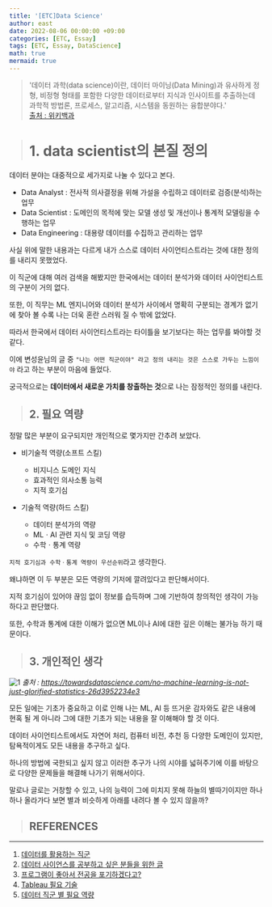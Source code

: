```yaml
---
title: '[ETC]Data Science'
author: east
date: 2022-08-06 00:00:00 +09:00
categories: [ETC, Essay]
tags: [ETC, Essay, DataScience]
math: true
mermaid: true
---
```


> '데이터 과학(data science)이란, 
> 데이터 마이닝(Data Mining)과 유사하게 정형, 비정형 형태를 포함한 다양한 데이터로부터 지식과 인사이트를 추출하는데 과학적 방법론, 프로세스, 알고리즘, 시스템을 동원하는 융합분야다.'  
> [출처 : 위키백과](https://ko.wikipedia.org/wiki/%EB%8D%B0%EC%9D%B4%ED%84%B0_%EC%82%AC%EC%9D%B4%EC%96%B8%EC%8A%A4#cite_note-1 )


> # 1. data scientist의 본질 정의

데이터 분야는 대중적으로 세가지로 나눌 수 있다고 본다.

 - Data Analyst : 전사적 의사결정을 위해 가설을 수립하고 데이터로 검증(분석)하는 업무
 - Data Scientist : 도메인의 목적에 맞는 모델 생성 및 개선이나 통계적 모델링을 수행하는 업무
 - Data Engineering : 대용량 데이터를 수집하고 관리하는 업무

사실 위에 말한 내용과는 다르게 내가 스스로 데이터 사이언티스트라는 것에 대한 정의를 내리지 못했었다.

이 직군에 대해 여러 검색을 해봤지만 한국에서는 데이터 분석가와 데이터 사이언티스트의 구분이 거의 없다.

또한, 이 직무는 ML 엔지니어와 데이터 분석가 사이에서 명확히 구분되는 경계가 없기에 찾아 볼 수록 나는 더욱 혼란 스러워 질 수 밖에 없었다.

따라서 한국에서 데이터 사이언티스트라는 타이틀을 보기보다는 하는 업무를 봐야할 것 같다.

이에 변성윤님의 글 중 `"나는 어떤 직군이야" 라고 정의 내리는 것은 스스로 가두는 느낌이야` 라고 하는 부분이 마음에 들었다.

궁극적으로는 **데이터에서 새로운 가치를 창출하는 것**으로 나는 잠정적인 정의를 내린다.

> ## 2. 필요 역량

정말 많은 부분이 요구되지만 개인적으로 몇가지만 간추려 보았다.

 - 비기술적 역량(소프트 스킬)
    - 비지니스 도메인 지식
    - 효과적인 의사소통 능력
    - 지적 호기심

 - 기술적 역량(하드 스킬)
    - 데이터 분석가의 역량
    - MLㆍAI 관련 지식 및 코딩 역량
    - 수학ㆍ통계 역량

`지적 호기심과 수학ㆍ통계 역량이 우선순위`라고 생각한다.

왜냐하면 이 두 부분은 모든 역량의 기저에 깔려있다고 판단해서이다.

지적 호기심이 있어야 끊임 없이 정보를 습득하며 그에 기반하여 창의적인 생각이 가능하다고 판단했다.

또한, 수학과 통계에 대한 이해가 없으면 ML이나 AI에 대한 깊은 이해는 불가능 하기 때문이다.


> ## 3. 개인적인 생각

![1](https://github.com/eastk1te/P.T/assets/77319450/ddae4a18-08a2-4db1-b165-3692d4329001)
_출처 : https://towardsdatascience.com/no-machine-learning-is-not-just-glorified-statistics-26d3952234e3_

모든 일에는 기초가 중요하고 이로 인해 나는 ML, AI 등 뜨거운 감자와도 같은 내용에 현혹 될 게 아니라 그에 대한 기초가 되는 내용을 잘 이해해야 할 것 이다.

데이터 사이언티스트에서도 자연어 처리, 컴퓨터 비전, 추천 등 다양한 도메인이 있지만, 탐욕적이게도 모든 내용을 추구하고 싶다.

하나의 방법에 국한되고 싶지 않고 이러한 추구가 나의 시야를 넓혀주기에 이를 바탕으로 다양한 문제들을 해결해 나가기 위해서이다.

말로나 글로는 거창할 수 있고, 나의 능력이 그에 미치지 못해 하늘의 별따기이지만 하나 하나 올라가다 보면 별과 비슷하게 아래를 내려다 볼 수 있지 않을까?

> ## REFERENCES
---

1. [데이터를 활용하는 직군](https://zzsza.github.io/diary/2021/02/21/various-data-jobs/)
2. [데이터 사이언스를 공부하고 싶은 분들을 위한 글](https://github.com/Team-Neighborhood/I-want-to-study-Data-Science)  
3. [프로그램이 좋아서 전공을 포기하겠다고?](https://media.fastcampus.co.kr/knowledge/advice-for-programming-beginner-major/)  
4. [Tableau 필요 기술](https://www.tableau.com/ko-kr/learn/articles/data-science-skills) 
5. [데이터 직군 별 필요 역량](https://socrates-dissatisfied.tistory.com/entry/%EB%8D%B0%EC%9D%B4%ED%84%B0%EB%B6%84%EC%84%9D%EA%B0%80-vs-%EB%8D%B0%EC%9D%B4%ED%84%B0%EC%97%94%EC%A7%80%EB%8B%88%EC%96%B4-vs-%EB%8D%B0%EC%9D%B4%ED%84%B0%EA%B3%BC%ED%95%99%EC%9E%90-%EC%96%B4%EB%96%BB%EA%B2%8C-%EB%8B%A4%EB%A5%B8%EA%B0%80%EC%9A%94-2-%ED%95%84%EC%9A%94-%EC%8A%A4%ED%82%AC%EA%B3%BC-%EA%B8%B0%EC%88%A0)  
